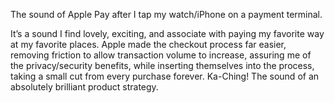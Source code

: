 The sound of Apple Pay after I tap my watch/iPhone on a payment terminal.

It’s a sound I find lovely, exciting, and associate with paying my favorite way at my favorite places. Apple made the checkout process far easier, removing friction to allow transaction volume to increase, assuring me of the privacy/security benefits, while inserting themselves into the process, taking a small cut from every purchase forever. Ka-Ching! The sound of an absolutely brilliant product strategy.
